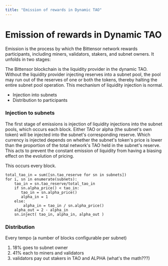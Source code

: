 ```yaml
---
title: "Emission of rewards in Dynamic TAO"
---
```


# Emission of rewards in Dynamic TAO

Emission is the process by which the Bittensor network rewards participants, including miners, validators, stakers, and subnet owners. It unfolds in two stages:

The Bittensor blockchain is the liquidity provider in the dynamic TAO. Without the liquidity provider injecting reserves into a subnet pool, the pool may run out of the reserves of one or both the tokens, thereby halting the entire subnet pool operation. This mechanism of liquidity injection is normal. 


- Injection into subnets
- Distribution to participants

### Injection to subnets

The first stage of emissions is injection of liquidity injections into the subnet pools, which occurs each block. Either TAO or alpha (the subnet's own token) will be injected into the subnet's corresponding reserve. Which currency is injected depends on whether the subnet's token's price is lower than the proportion of the total network's TAO held in the subnet's reserve. This acts to prevent the constant emission of liquidity from having a biasing effect on the evolution of pricing.

This occurs every block.


```
total_tao_in = sum([sn.tao_reserve for sn in subnets]) 
for i, sn in enumerate(subnets):
    tao_in = sn.tao_reserve/total_tao_in 
    if sn.alpha_price() < tao_in:
       tao_in = sn.alpha_price()
       alpha_in = 1 
    else:
        alpha_in = tao_in / sn.alpha_price()
    alpha_out = 2 - alpha_in
    sn.inject( tao_in, alpha_in, alpha_out )
```

### Distribution 

Every tempo (a number of blocks configurable per subnet)

1. 18% goes to subnet owner
1. 41% each to miners and validators
1. validators pay out stakers in TAO and ALPHA (what's the math???)


